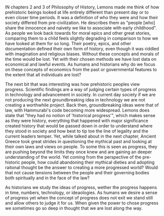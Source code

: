 IN chapters 2 and 3 of Philosophy of History, Lemons made me think of how prehistoric beings looked at life entirely different than present day or to even closer time periods. It was a definition of who they were and how their society differed from pre-civilization. He describes them as "people [who] share the innocence and naivety we like to associate with early childhood". As people we look back towards for moral epics and other great stories, comparing them to a child feels slightly degrading in comparison to how we have looked at them for so long. Their poetry, epics, and other documentation defined their own form of history, even though it was riddled with imagination and religious biases. Without these concepts and morals of the time would be lost. Yet with their chosen methods we have lost data on economical and lawful events. As humans and historians why do we focus on these concepts of economics from the past or governmental features to the extent that all individuals are lost?

The next bit that was interesting was how prehistoric peoples view progress. Scientific findings are a way of judging certain types of progress in technology and advancement in society. In current day society if we are not producing the next groundbreaking idea in technology we are not creating a worthwhile project. Back then, groundbreaking ideas were that of law, with Hammurabi's code becoming more widespread. Lemons does state that "they had no notion of 'historical progress'", which makes sense as they were history, everything that happened with major significance created history that would be passed down in order to understand where they stood in society and how best to tip toe the line of legality and the current leaders temper. Yet, while talked about in the next chapter, Ancient Greece took great strides in questioning the mythical past and looking at their own laws and views on people. To some this is seen as progress, they are pushing beyond the limits they once knew and are gaining an deeper understanding of the world. Yet coming from the perspective of the pre-historic people, how could abandoning their mythical dieties and adopting raitonal thought be the answer to creating a more progressed world? Would that not cause tensions between the people and their governing bodies both spiritually and in the face of the law?

As historians we study the ideas of progress, wether the progress happens in time, numbers, technology, or ideaologies. As humans we desire a sense of progress yet when the concept of progress does not exit we stand still and allow others to judge it for us. When given the power to chose progress we sometimes go so deep in thought that we are lost along the way.
